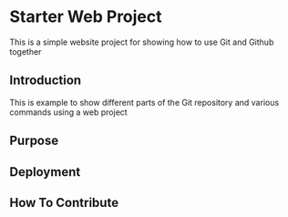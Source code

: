# Starter Web Project
This is a simple website project for showing how to use Git and Github together

## Introduction 

This is example to show different parts of the Git repository and various commands using a web project
## Purpose

## Deployment

## How To Contribute